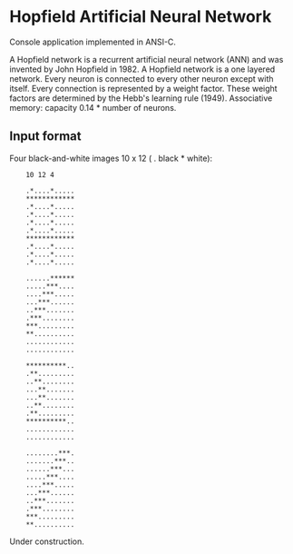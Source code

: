 Hopfield Artificial Neural Network
==================================
Console application implemented in ANSI-C. 

A Hopfield network is a recurrent artificial neural network (ANN) and was 
invented by John Hopfield in 1982. A Hopfield network is a one layered network.
Every neuron is connected to every other neuron except with itself. 
Every connection is represented by a weight factor. These weight factors are 
determined by the Hebb's learning rule (1949). 
Associative memory: capacity 0.14 * number of neurons.


Input format
------------
Four black-and-white images 10 x 12 ( . black  * white):

		10 12 4

		.*....*.....
		************
		.*....*.....
		.*....*.....
		.*....*.....
		.*....*.....
		************
		.*....*.....
		.*....*.....
		.*....*.....

		......******
		.....***....
		....***.....
		...***......
		..***.......
		.***........
		***.........
		**..........
		............
		............

		**********..
		.**.........
		..**........
		...**.......
		...**.......
		..**........
		.**.........
		**********..
		............
		............

		........***.
		.......***..
		......***...
		.....***....
		....***.....
		...***......
		..***.......
		.***........
		***.........
		**..........
		

Under construction.

